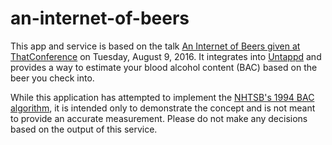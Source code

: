 # an-internet-of-beers

This app and service is based on the talk [An Internet of Beers given at ThatConference](https://www.thatconference.com/Sessions/Session/10592) on Tuesday, August 9, 2016. It integrates into [Untappd](http://untappd.com) and provides a way to estimate your blood alcohol content (BAC) based on the beer you check into. 

While this application has attempted to implement the [NHTSB's 1994 BAC algorithm](https://www.researchgate.net/profile/John_Hustad/publication/7906019_Using_calculations_to_estimate_blood_alcohol_concentrations_for_naturally_occurring_drinking_episodes_A_validity_study/links/00463519b7747666ee000000.pdf?origin=publication_detail), it is intended only to demonstrate the concept and is not meant to provide an accurate measurement. Please do not make any decisions based on the output of this service.
